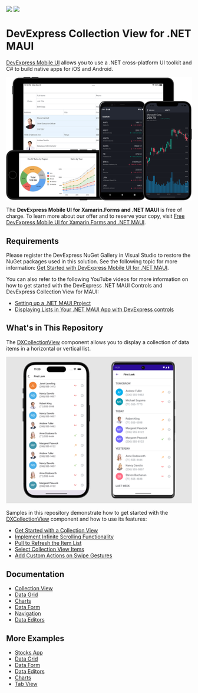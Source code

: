 <!-- default badges list -->
[![](https://img.shields.io/badge/Open_in_DevExpress_Support_Center-FF7200?style=flat-square&logo=DevExpress&logoColor=white)](https://supportcenter.devexpress.com/ticket/details/T1018863)
[![](https://img.shields.io/badge/📖_How_to_use_DevExpress_Examples-e9f6fc?style=flat-square)](https://docs.devexpress.com/GeneralInformation/403183)
<!-- default badges end -->
# DevExpress Collection View for .NET MAUI

[DevExpress Mobile UI](https://www.devexpress.com/maui/) allows you to use a .NET cross-platform UI toolkit and C# to build native apps for iOS and Android.

![DevExpress Mobile UI for .NET MAUI](./Images/maui.png)

The **DevExpress Mobile UI for Xamarin.Forms and .NET MAUI** is free of charge. To learn more about our offer and to reserve your copy, visit [Free DevExpress Mobile UI for Xamarin.Forms and .NET MAUI](https://www.devexpress.com/xamarin-free).

## Requirements

Please register the DevExpress NuGet Gallery in Visual Studio to restore the NuGet packages used in this solution. See the following topic for more information: [Get Started with DevExpress Mobile UI for .NET MAUI](https://docs.devexpress.com/MAUI/403249/get-started).

You can also refer to the following YouTube videos for more information on how to get started with the DevExpress .NET MAUI Controls and DevExpress Collection View for MAUI: 

* [Setting up a .NET MAUI Project](https://www.youtube.com/watch?v=juJvl5UicIQ)
* [Displaying Lists in Your .NET MAUI App with DevExpress controls](https://youtu.be/2TC-933eGEU)

## What's in This Repository

The [DXCollectionView](https://docs.devexpress.com/MAUI/DevExpress.Maui.CollectionView.DXCollectionView) component allows you to display a collection of data items in a horizontal or vertical list.

![DevExpress Mobile UI for .NET MAUI](/Images/get-started.png)

Samples in this repository demonstrate how to get started with the [DXCollectionView](https://docs.devexpress.com/MAUI/DevExpress.Maui.CollectionView.DXCollectionView) component and how to use its features:

* [Get Started with a Collection View](./CS/CollectionViewExample/)
* [Implement Infinite Scrolling Functionality](./CS/CollectionViewLoadMore/)
* [Pull to Refresh the Item List](./CS/CollectionViewPullToRefresh/)
* [Select Collection View Items](./CS/CollectionViewSelection/)
* [Add Custom Actions on Swipe Gestures](./CS/CollectionViewSwipe/)

## Documentation

- [Collection View](https://docs.devexpress.com/MAUI/403324/collection-view/index)
- [Data Grid](https://docs.devexpress.com/MAUI/403255/data-grid/data-grid)
- [Charts](https://docs.devexpress.com/MAUI/403300/charts/charts)
- [Data Form](https://docs.devexpress.com/MAUI/403640/data-form)
- [Navigation](https://docs.devexpress.com/MAUI/403297/navigation/index)
- [Data Editors](https://docs.devexpress.com/MAUI/403427/editors/index)

## More Examples

* [Stocks App](https://github.com/DevExpress-Examples/maui-stocks-mini)
* [Data Grid](https://github.com/DevExpress-Examples/maui-data-grid-get-started)
* [Data Form](https://github.com/DevExpress-Examples/maui-data-form-get-started)
* [Data Editors](https://github.com/DevExpress-Examples/maui-editors-get-started)
* [Charts](https://github.com/DevExpress-Examples/maui-charts)
* [Tab View](https://github.com/DevExpress-Examples/maui-tab-view-get-started)
